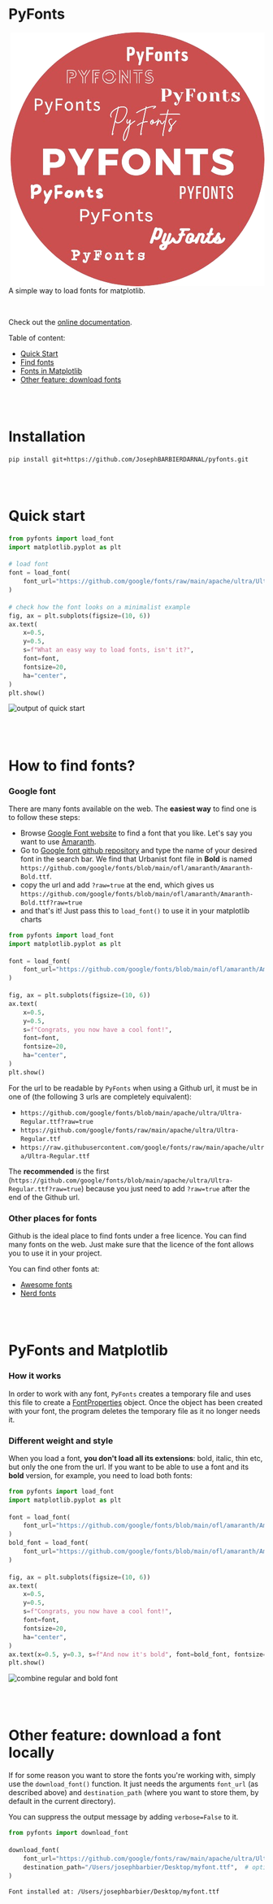 # PyFonts

<img src="logo.png" alt="pyfonts logo" align="right" max-width="100px"/>

A simple way to load fonts for matplotlib.

<br>

Check out the [online documentation](https://pyfonts.streamlit.app/).

Table of content:

- [Quick Start](#quick-start)
- [Find fonts](#how-to-find-fonts)
- [Fonts in Matplotlib](#pyfonts-and-matplotlib)
- [Other feature: download fonts](#other-feature-download-a-font-locally)

<br><br>

# Installation

```
pip install git+https://github.com/JosephBARBIERDARNAL/pyfonts.git
```

<br><br>

# Quick start

```python
from pyfonts import load_font
import matplotlib.pyplot as plt

# load font
font = load_font(
    font_url="https://github.com/google/fonts/raw/main/apache/ultra/Ultra-Regular.ttf"
)

# check how the font looks on a minimalist example
fig, ax = plt.subplots(figsize=(10, 6))
ax.text(
    x=0.5,
    y=0.5,
    s=f"What an easy way to load fonts, isn't it?",
    font=font,
    fontsize=20,
    ha="center",
)
plt.show()
```

![output of quick start](https://github.com/JosephBARBIERDARNAL/pyfonts/blob/main/img/quickstart.png?raw=true)

<br><br>

# How to find fonts?

### Google font

There are many fonts available on the web. The **easiest way** to find one is to follow these steps:

- Browse [Google Font website](https://fonts.google.com/) to find a font that you like. Let's say you want to use [Amaranth](https://fonts.google.com/specimen/Amaranth?query=amaranth).
- Go to [Google font github repository](https://github.com/google/fonts) and type the name of your desired font in the search bar. We find that Urbanist font file in **Bold** is named `https://github.com/google/fonts/blob/main/ofl/amaranth/Amaranth-Bold.ttf`.
- copy the url and add `?raw=true` at the end, which gives us `https://github.com/google/fonts/blob/main/ofl/amaranth/Amaranth-Bold.ttf?raw=true`
- and that's it! Just pass this to `load_font()` to use it in your matplotlib charts

```python
from pyfonts import load_font
import matplotlib.pyplot as plt

font = load_font(
    font_url="https://github.com/google/fonts/blob/main/ofl/amaranth/Amaranth-Bold.ttf?raw=true"
)

fig, ax = plt.subplots(figsize=(10, 6))
ax.text(
    x=0.5,
    y=0.5,
    s=f"Congrats, you now have a cool font!",
    font=font,
    fontsize=20,
    ha="center",
)
plt.show()
```

For the url to be readable by `PyFonts` when using a Github url, it must be in one of (the following 3 urls are completely equivalent):

- `https://github.com/google/fonts/blob/main/apache/ultra/Ultra-Regular.ttf?raw=true`
- `https://github.com/google/fonts/raw/main/apache/ultra/Ultra-Regular.ttf`
- `https://raw.githubusercontent.com/google/fonts/raw/main/apache/ultra/Ultra-Regular.ttf`

The **recommended** is the first (`https://github.com/google/fonts/blob/main/apache/ultra/Ultra-Regular.ttf?raw=true`) because you just need to add `?raw=true` after the end of the Github url.

### Other places for fonts

Github is the ideal place to find fonts under a free licence. You can find many fonts on the web. Just make sure that the licence of the font allows you to use it in your project.

You can find other fonts at:

- [Awesome fonts](https://github.com/brabadu/awesome-fonts)
- [Nerd fonts](https://github.com/ryanoasis/nerd-fonts)

<br><br>

# PyFonts and Matplotlib

### How it works

In order to work with any font, `PyFonts` creates a temporary file and uses this file to create a [FontProperties](https://matplotlib.org/stable/api/font_manager_api.html#matplotlib.font_manager.FontProperties) object. Once the object has been created with your font, the program deletes the temporary file as it no longer needs it.

### Different weight and style

When you load a font, **you don't load all its extensions**: bold, italic, thin etc, but only the one from the url. If you want to be able to use a font and its **bold** version, for example, you need to load both fonts:

```python
from pyfonts import load_font
import matplotlib.pyplot as plt

font = load_font(
    font_url="https://github.com/google/fonts/blob/main/ofl/amaranth/Amaranth-Regular.ttf?raw=true"
)
bold_font = load_font(
    font_url="https://github.com/google/fonts/blob/main/ofl/amaranth/Amaranth-Bold.ttf?raw=true"
)

fig, ax = plt.subplots(figsize=(10, 6))
ax.text(
    x=0.5,
    y=0.5,
    s=f"Congrats, you now have a cool font!",
    font=font,
    fontsize=20,
    ha="center",
)
ax.text(x=0.5, y=0.3, s=f"And now it's bold", font=bold_font, fontsize=20, ha="center")
plt.show()
```

![combine regular and bold font](https://github.com/JosephBARBIERDARNAL/pyfonts/blob/main/img/change_weight.png?raw=true)

<br><br>

# Other feature: download a font locally

If for some reason you want to store the fonts you're working with, simply use the `download_font()` function. It just needs the arguments `font_url` (as described above) and `destination_path` (where you want to store them, by default in the current directory).

You can suppress the output message by adding `verbose=False` to it.

```python
from pyfonts import download_font

download_font(
    font_url="https://github.com/google/fonts/raw/main/apache/ultra/Ultra-Regular.ttf",
    destination_path="/Users/josephbarbier/Desktop/myfont.ttf",  # optional
)
```

`Font installed at: /Users/josephbarbier/Desktop/myfont.ttf`

<br><br>
